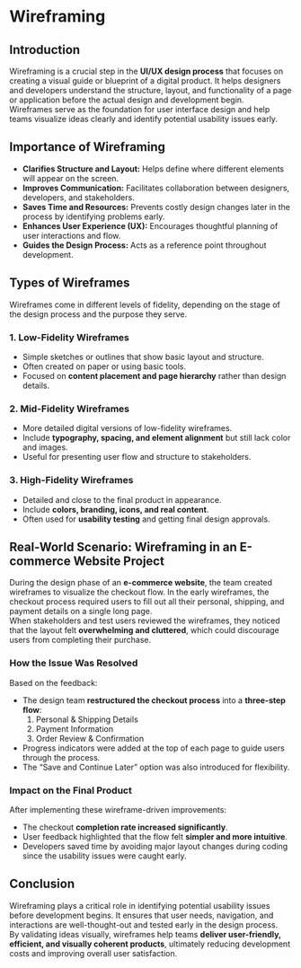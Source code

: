 # Wireframing

## Introduction
Wireframing is a crucial step in the **UI/UX design process** that focuses on creating a visual guide or blueprint of a digital product. It helps designers and developers understand the structure, layout, and functionality of a page or application before the actual design and development begin.  
Wireframes serve as the foundation for user interface design and help teams visualize ideas clearly and identify potential usability issues early.

## Importance of Wireframing
- **Clarifies Structure and Layout:** Helps define where different elements will appear on the screen.  
- **Improves Communication:** Facilitates collaboration between designers, developers, and stakeholders.  
- **Saves Time and Resources:** Prevents costly design changes later in the process by identifying problems early.  
- **Enhances User Experience (UX):** Encourages thoughtful planning of user interactions and flow.  
- **Guides the Design Process:** Acts as a reference point throughout development.

## Types of Wireframes
Wireframes come in different levels of fidelity, depending on the stage of the design process and the purpose they serve.

### 1. Low-Fidelity Wireframes
- Simple sketches or outlines that show basic layout and structure.  
- Often created on paper or using basic tools.  
- Focused on **content placement and page hierarchy** rather than design details.

### 2. Mid-Fidelity Wireframes
- More detailed digital versions of low-fidelity wireframes.  
- Include **typography, spacing, and element alignment** but still lack color and images.  
- Useful for presenting user flow and structure to stakeholders.

### 3. High-Fidelity Wireframes
- Detailed and close to the final product in appearance.  
- Include **colors, branding, icons, and real content**.  
- Often used for **usability testing** and getting final design approvals.

## Real-World Scenario: Wireframing in an E-commerce Website Project
During the design phase of an **e-commerce website**, the team created wireframes to visualize the checkout flow. In the early wireframes, the checkout process required users to fill out all their personal, shipping, and payment details on a single long page.  
When stakeholders and test users reviewed the wireframes, they noticed that the layout felt **overwhelming and cluttered**, which could discourage users from completing their purchase.

### How the Issue Was Resolved
Based on the feedback:
- The design team **restructured the checkout process** into a **three-step flow**:  
  1. Personal & Shipping Details  
  2. Payment Information  
  3. Order Review & Confirmation  
- Progress indicators were added at the top of each page to guide users through the process.  
- The “Save and Continue Later” option was also introduced for flexibility.

### Impact on the Final Product
After implementing these wireframe-driven improvements:
- The checkout **completion rate increased significantly**.  
- User feedback highlighted that the flow felt **simpler and more intuitive**.  
- Developers saved time by avoiding major layout changes during coding since the usability issues were caught early.

## Conclusion
Wireframing plays a critical role in identifying potential usability issues before development begins. It ensures that user needs, navigation, and interactions are well-thought-out and tested early in the design process.  
By validating ideas visually, wireframes help teams **deliver user-friendly, efficient, and visually coherent products**, ultimately reducing development costs and improving overall user satisfaction.
